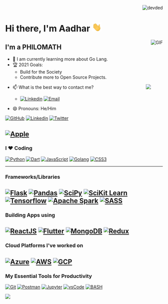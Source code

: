 <p align="right"> <img src="https://komarev.com/ghpvc/?username=chandiwalaaadhar" alt="devded" /></p>

# Hi there, I'm Aadhar <img width="30px" src="https://github.com/SatYu26/SatYu26/raw/master/Assets/Hi.gif" />
<img align="right" alt="GIF" height="160px" src="https://octodex.github.com/images/daftpunktocat-guy.gif" />

## I'm a PHILOMATH

- 🌱 I am currently learning more about Go Lang.
- 🏆 2021 Goals: 
    - Build for the Society
    - Contribute more to Open Source Projects.
    
 <img align="right" src="https://github-readme-stats.vercel.app/api/top-langs/?username=chandiwalaaadhar&layout=compact"/>
 
- 📫 What is the best way to contact me?  

    - [![Linkedin](https://img.shields.io/badge/Linkedin-0077B5?style=for-the-badge&logo=linkedin&logoColor=white)](https://www.linkedin.com/in/aadhar-chandiwala-28650777/) [![Email](https://img.shields.io/badge/Email-EA4335?style=for-the-badge&logo=gmail&logoColor=white)](mailto:chandiwalaaadhar@gmail.com)

- 😄 Pronouns: He/Him

[![GitHub](https://img.shields.io/badge/Github-100000?style=for-the-badge&logo=github&logoColor=white)](https://github.com/chandiwalaaadhar)
[![Linkedin](https://img.shields.io/badge/Linkedin-0077B5?style=for-the-badge&logo=linkedin&logoColor=white)](https://www.linkedin.com/in/aadhar-chandiwala-28650777/)
[![Twitter](https://img.shields.io/badge/Twitter-1DA1F2?style=for-the-badge&logo=twitter&logoColor=white)](https://twitter.com/keegncrap)

[![Apple](https://img.shields.io/badge/Apple-MacBook_Pro_2016-999999?style=for-the-badge&logo=apple&logoColor=white)]()
---------------------------

### I :heart: Coding
[![Python](https://img.shields.io/badge/Python-3776AB?style=for-the-badge&logo=python&logoColor=white)]()
[![Dart](https://img.shields.io/badge/Dart-0175C2?style=for-the-badge&logo=dart&logoColor=white)]()
[![JavaScript](https://img.shields.io/badge/JavaScript-F7DF1E?style=for-the-badge&logo=javascript&logoColor=black)]()
[![Golang](https://img.shields.io/badge/Go-00ADD8?style=for-the-badge&logo=go&logoColor=white)]()
[![CSS3](https://img.shields.io/badge/CSS3-1572B6?style=for-the-badge&logo=css3&logoColor=white)]()

---------------------------
### Frameworks/Libraries
[![Flask](https://img.shields.io/badge/Flask-000000?style=for-the-badge&logo=flask&logoColor=white)]()
[![Pandas](https://img.shields.io/badge/Pandas-150458?style=for-the-badge&logo=pandas&logoColor=white)]()
[![SciPy](https://img.shields.io/badge/SciPy-8CAAE6?style=for-the-badge&logo=scipy&logoColor=white)]()
[![SciKit Learn](https://img.shields.io/badge/SCIKIT_LEARN-F7931E?style=for-the-badge&logo=scikitlearn&logoColor=white)]()
[![Tensorflow](https://img.shields.io/badge/Tensorflow-FF6F00?style=for-the-badge&logo=tensorflow&logoColor=white)]()
[![Apache Spark](https://img.shields.io/badge/Apache_Spark-E25A1C?style=for-the-badge&logo=apachespark&logoColor=white)]()
[![SASS](https://img.shields.io/badge/SASS-CC6699?style=for-the-badge&logo=sass&logoColor=white)]()
---------------------------
### Building Apps using
[![ReactJS](https://img.shields.io/badge/ReactJS-61DAFB?style=for-the-badge&logo=react&logoColor=black)]()
[![Flutter](https://img.shields.io/badge/Flutter-02569B?style=for-the-badge&logo=flutter&logoColor=white)]()
[![MongoDB](https://img.shields.io/badge/MongoDB-4EA94B?style=for-the-badge&logo=mongodb&logoColor=white)]()
[![Redux](https://img.shields.io/badge/Redux-764ABC?style=for-the-badge&logo=redux&logoColor=white)]()
---------------------------
### Cloud Platforms I've worked on
[![Azure](https://img.shields.io/badge/Mircosoft_Azure-0078D4?style=for-the-badge&logo=microsoftazure&logoColor=white)]()
[![AWS](https://img.shields.io/badge/AMAZON_AWS-232F3E?style=for-the-badge&logo=amazonaws&logoColor=white)]()
[![GCP](https://img.shields.io/badge/GCP-4285F4?style=for-the-badge&logo=googlecloud&logoColor=white)]()
---------------------------
### My Essential Tools for Productivity
[![Git](https://img.shields.io/badge/Git-F05032?style=for-the-badge&logo=git&logoColor=white)]()
[![Postman](https://img.shields.io/badge/Postman-FF6C37?style=for-the-badge&logo=Postman&logoColor=white)]()
[![Jupyter](https://img.shields.io/badge/Jupyter_Lab-F37626?style=for-the-badge&logo=jupyter&logoColor=white)]()
[![vsCode](https://img.shields.io/badge/vsCode-0078D4?style=for-the-badge&logo=visual%20studio%20code&logoColor=white)]()
[![BASH](https://img.shields.io/badge/BASH-4EAA25?style=for-the-badge&logo=gnubash&logoColor=white)]()




<img src="https://imgur.com/rilHVxA.png"/> 
